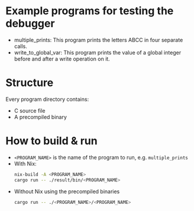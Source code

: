 # Example programs for testing the debugger
- multiple_prints: This program prints the letters ABCC in four separate calls.
- write_to_global_var: This program prints the value of a global integer before and after a write operation on it.

# Structure
Every program directory contains:
- C source file
- A precompiled binary


# How to build & run
- `<PROGRAM_NAME>` is the name of the program to run, e.g. `multiple_prints`
- With Nix:
  ```sh
  nix-build -A <PROGRAM_NAME>
  cargo run -- ./result/bin/<PROGRAM_NAME>
  ```
- Without Nix using the precompiled binaries
  ```sh
  cargo run -- ./<PROGRAM_NAME>/<PROGRAM_NAME>
  ```
